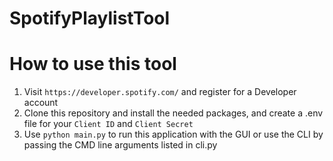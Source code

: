# SpotifyPlaylistTool


# How to use this tool
1. Visit `https://developer.spotify.com/` and register for a Developer account
2. Clone this repository and install the needed packages, and create a .env file for your `Client ID` and `Client Secret`
3. Use `python main.py` to run this application with the GUI or use the CLI by passing the CMD line arguments listed in cli.py

 